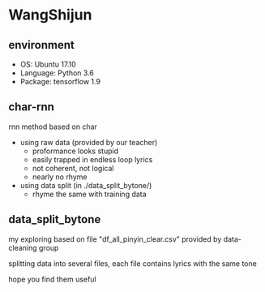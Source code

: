 # WangShijun

## environment
- OS: Ubuntu 17.10
- Language: Python 3.6
- Package: tensorflow 1.9

## char-rnn
rnn method based on char

- using raw data (provided by our teacher)
  - proformance looks stupid
  - easily trapped in endless loop lyrics
  - not coherent, not logical
  - nearly no rhyme
- using data split (in ./data_split_bytone/)
  - rhyme the same with training data

## data_split_bytone
my exploring based on file "df_all_pinyin_clear.csv" provided by data-cleaning group

splitting data into several files, each file contains lyrics with the same tone

hope you find them useful
